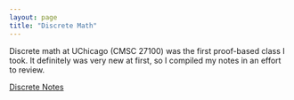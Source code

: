 ```yaml
---
layout: page
title: "Discrete Math"
---
```


Discrete math at UChicago (CMSC 27100) was the first proof-based class I took.
It definitely was very new at first, so I compiled my notes in an effort to
review.

[Discrete Notes](courses/discrete-math/discrete-notes.pdf)
